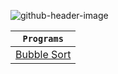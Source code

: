 ![github-header-image](https://github.com/devrath/studious-ds-adventure/assets/1456191/dab2858e-e677-4645-961c-e34c35ba8463)

<div align="center">

| **`Programs`** |
| ---------- |
| [Bubble Sort](https://github.com/devrath/studious-ds-adventure/tree/main/collection/SortingAlgorithms/BubbleSort) |

</div>

